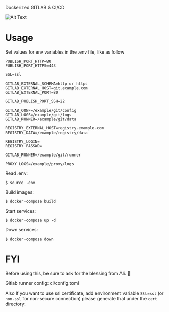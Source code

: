 Dockerized GITLAB & CI/CD

![Alt Text](https://media.giphy.com/media/hQWYZpZCHKWIM/giphy.gif)

Usage
=====

Set values for env variables in the .env file, like as follow
    
    PUBLISH_PORT_HTTP=80
    PUBLISH_PORT_HTTPS=443

    SSL=ssl
    
    GITLAB_EXTERNAL_SCHEMA=http or https
    GITLAB_EXTERNAL_HOST=git.example.com
    GITLAB_EXTERNAL_PORT=80
    
    GITLAB_PUBLISH_PORT_SSH=22
    
    GITLAB_CONF=/example/git/config
    GITLAB_LOGS=/example/git/logs
    GITLAB_RUNNER=/example/git/data
    
    REGISTRY_EXTERNAL_HOST=registry.example.com
    REGISTRY_DATA=/example/registry/data

    REGISTRY_LOGIN=
    REGISTRY_PASSWD=
    
    GITLAB_RUNNER=/example/git/runner
    
    PROXY_LOGS=/example/proxy/logs

Read .env:

    $ source .env 

Build images:


    $ docker-compose build

Start services:


    $ docker-compose up -d

Down services:


    $ docker-compose down

FYI
===
>>>
Before using this, be sure to ask for the blessing from Ali. :tada:

Gitlab runner config: ci/config.toml

Also If you want to use ssl certificate, add environment variable `SSL=ssl` (or `non-ssl` for non-secure connection) please generate that under the `cert` directory.
>>>


